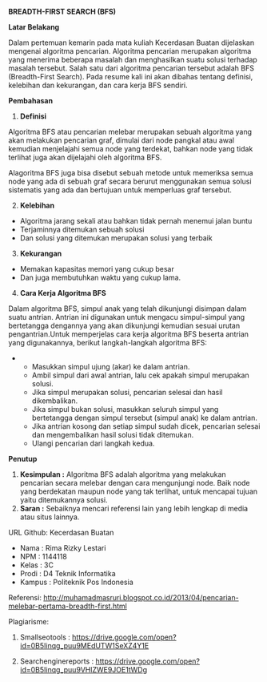 **BREADTH-FIRST SEARCH (BFS)**

**Latar Belakang**

Dalam pertemuan kemarin pada mata kuliah Kecerdasan Buatan dijelaskan mengenai algoritma pencarian. Algoritma pencarian merupakan algoritma yang menerima beberapa masalah dan menghasilkan suatu solusi terhadap masalah tersebut. Salah satu dari algoritma pencarian tersebut adalah BFS (Breadth-First Search). Pada resume kali ini akan dibahas tentang definisi, kelebihan dan kekurangan, dan cara kerja BFS sendiri.

**Pembahasan**

1. **Definisi**

Algoritma BFS atau pencarian melebar merupakan sebuah algoritma yang akan melakukan pencarian graf, dimulai dari node pangkal atau awal kemudian menjelajahi semua node yang terdekat, bahkan node yang tidak terlihat juga akan dijelajahi oleh algoritma BFS.

Alagoritma BFS juga bisa disebut sebuah metode untuk memeriksa semua node yang ada di sebuah graf secara berurut menggunakan semua solusi sistematis yang ada dan bertujuan untuk memperluas graf tersebut.

2. **Kelebihan**

- Algoritma jarang sekali atau bahkan tidak pernah menemui jalan buntu
- Terjaminnya ditemukan sebuah solusi
- Dan solusi yang ditemukan merupakan solusi yang terbaik

3. **Kekurangan**

- Memakan kapasitas memori yang cukup besar
- Dan juga membutuhkan waktu yang cukup lama.

4. **Cara Kerja Algoritma BFS**

Dalam algoritma BFS, simpul anak yang telah dikunjungi disimpan dalam suatu antrian. Antrian ini digunakan untuk mengacu simpul-simpul yang bertetangga dengannya yang akan dikunjungi kemudian sesuai urutan pengantrian.Untuk memperjelas cara kerja algoritma BFS beserta antrian yang digunakannya, berikut langkah-langkah algoritma BFS:

-
  - Masukkan simpul ujung (akar) ke dalam antrian.
  - Ambil simpul dari awal antrian, lalu cek apakah simpul merupakan solusi.
  - Jika simpul merupakan solusi, pencarian selesai dan hasil dikembalikan.
  - Jika simpul bukan solusi, masukkan seluruh simpul yang bertetangga dengan simpul tersebut (simpul anak) ke dalam antrian.
  - Jika antrian kosong dan setiap simpul sudah dicek, pencarian selesai dan mengembalikan hasil solusi tidak ditemukan.
  - Ulangi pencarian dari langkah kedua.

**Penutup**

1. **Kesimpulan :** Algoritma BFS adalah algoritma yang melakukan pencarian secara melebar dengan cara mengunjungi node. Baik node yang berdekatan maupun node yang tak terlihat, untuk mencapai tujuan yaitu ditemukannya solusi.
2. **Saran :** Sebaiknya mencari referensi lain yang lebih lengkap di media atau situs lainnya.

URL Github: Kecerdasan Buatan

- Nama              : Rima Rizky Lestari
- NPM                : 1144118
- Kelas                : 3C
- Prodi                : D4 Teknik Informatika
- Kampus           : Politeknik Pos Indonesia

Referensi: http://muhamadmasruri.blogspot.co.id/2013/04/pencarian-melebar-pertama-breadth-first.html

Plagiarisme:

1. Smallseotools : https://drive.google.com/open?id=0B5Iinqg_puu9MEdUTW1SeXZ4Y1E

2. Searchenginereports : https://drive.google.com/open?id=0B5Iinqg_puu9VHlZWE9JOE1tWDg

